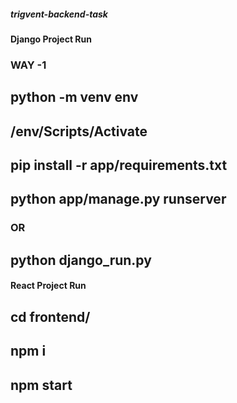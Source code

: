 ##### trigvent-backend-task #####

#### Django Project Run ####
###     WAY -1  ###
##      python -m venv env ##
##      /env/Scripts/Activate ##
##      pip install -r app/requirements.txt ##
##      python app/manage.py runserver ##

### OR ###
##      python django_run.py ##


#### React Project Run ####
## cd frontend/ ##
## npm i ##
## npm start ##


